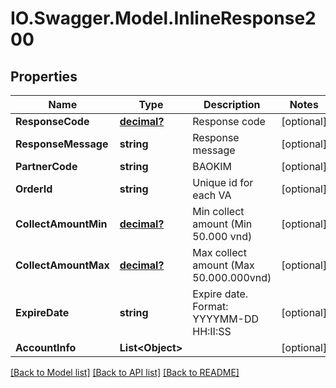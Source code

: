 # IO.Swagger.Model.InlineResponse200
## Properties

Name | Type | Description | Notes
------------ | ------------- | ------------- | -------------
**ResponseCode** | [**decimal?**](BigDecimal.md) | Response code | [optional] 
**ResponseMessage** | **string** | Response message | [optional] 
**PartnerCode** | **string** | BAOKIM | [optional] 
**OrderId** | **string** | Unique id for each VA | [optional] 
**CollectAmountMin** | [**decimal?**](BigDecimal.md) | Min collect amount (Min 50.000 vnd) | [optional] 
**CollectAmountMax** | [**decimal?**](BigDecimal.md) | Max collect amount (Max 50.000.000vnd) | [optional] 
**ExpireDate** | **string** | Expire date. Format: YYYYMM-DD HH:II:SS | [optional] 
**AccountInfo** | **List&lt;Object&gt;** |  | [optional] 

[[Back to Model list]](../README.md#documentation-for-models) [[Back to API list]](../README.md#documentation-for-api-endpoints) [[Back to README]](../README.md)

